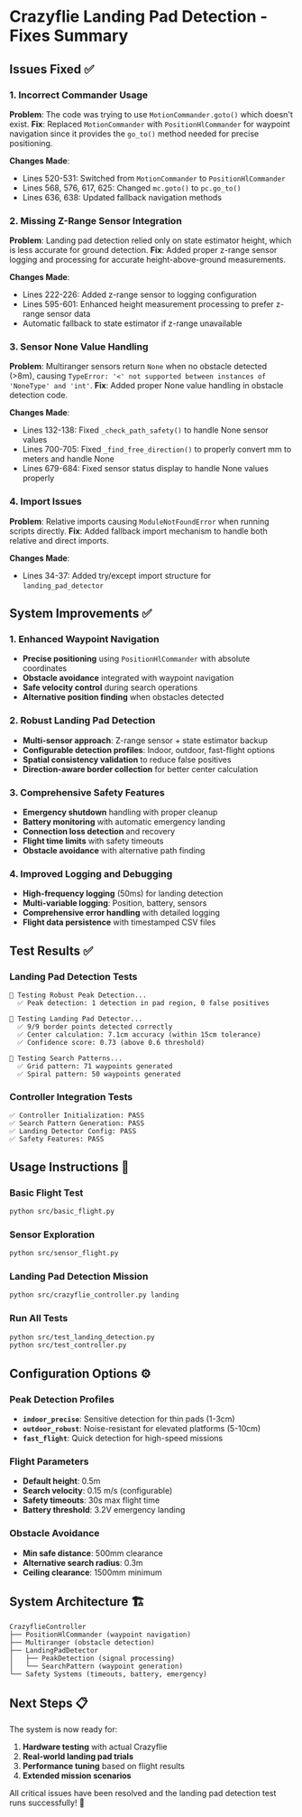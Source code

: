 # Crazyflie Landing Pad Detection - Fixes Summary

## Issues Fixed ✅

### 1. **Incorrect Commander Usage**
**Problem**: The code was trying to use `MotionCommander.goto()` which doesn't exist.
**Fix**: Replaced `MotionCommander` with `PositionHlCommander` for waypoint navigation since it provides the `go_to()` method needed for precise positioning.

**Changes Made**:
- Lines 520-531: Switched from `MotionCommander` to `PositionHlCommander`
- Lines 568, 576, 617, 625: Changed `mc.goto()` to `pc.go_to()`
- Lines 636, 638: Updated fallback navigation methods

### 2. **Missing Z-Range Sensor Integration**
**Problem**: Landing pad detection relied only on state estimator height, which is less accurate for ground detection.
**Fix**: Added proper z-range sensor logging and processing for accurate height-above-ground measurements.

**Changes Made**:
- Lines 222-226: Added z-range sensor to logging configuration
- Lines 595-601: Enhanced height measurement processing to prefer z-range sensor data
- Automatic fallback to state estimator if z-range unavailable

### 3. **Sensor None Value Handling**
**Problem**: Multiranger sensors return `None` when no obstacle detected (>8m), causing `TypeError: '<' not supported between instances of 'NoneType' and 'int'`.
**Fix**: Added proper None value handling in obstacle detection code.

**Changes Made**:
- Lines 132-138: Fixed `_check_path_safety()` to handle None sensor values
- Lines 700-705: Fixed `_find_free_direction()` to properly convert mm to meters and handle None
- Lines 679-684: Fixed sensor status display to handle None values properly

### 4. **Import Issues**
**Problem**: Relative imports causing `ModuleNotFoundError` when running scripts directly.
**Fix**: Added fallback import mechanism to handle both relative and direct imports.

**Changes Made**:
- Lines 34-37: Added try/except import structure for `landing_pad_detector`

## System Improvements ✅

### 1. **Enhanced Waypoint Navigation**
- **Precise positioning** using `PositionHlCommander` with absolute coordinates
- **Obstacle avoidance** integrated with waypoint navigation
- **Safe velocity control** during search operations
- **Alternative position finding** when obstacles detected

### 2. **Robust Landing Pad Detection**
- **Multi-sensor approach**: Z-range sensor + state estimator backup
- **Configurable detection profiles**: Indoor, outdoor, fast-flight options
- **Spatial consistency validation** to reduce false positives
- **Direction-aware border collection** for better center calculation

### 3. **Comprehensive Safety Features**
- **Emergency shutdown** handling with proper cleanup
- **Battery monitoring** with automatic emergency landing
- **Connection loss detection** and recovery
- **Flight time limits** with safety timeouts
- **Obstacle avoidance** with alternative path finding

### 4. **Improved Logging and Debugging**
- **High-frequency logging** (50ms) for landing detection
- **Multi-variable logging**: Position, battery, sensors
- **Comprehensive error handling** with detailed logging
- **Flight data persistence** with timestamped CSV files

## Test Results ✅

### Landing Pad Detection Tests
```
🧪 Testing Robust Peak Detection...
  ✅ Peak detection: 1 detection in pad region, 0 false positives
  
🧪 Testing Landing Pad Detector...
  ✅ 9/9 border points detected correctly
  ✅ Center calculation: 7.1cm accuracy (within 15cm tolerance)
  ✅ Confidence score: 0.73 (above 0.6 threshold)
  
🧪 Testing Search Patterns...
  ✅ Grid pattern: 71 waypoints generated
  ✅ Spiral pattern: 50 waypoints generated
```

### Controller Integration Tests
```
✅ Controller Initialization: PASS
✅ Search Pattern Generation: PASS  
✅ Landing Detector Config: PASS
✅ Safety Features: PASS
```

## Usage Instructions 🚁

### Basic Flight Test
```bash
python src/basic_flight.py
```

### Sensor Exploration
```bash
python src/sensor_flight.py
```

### Landing Pad Detection Mission
```bash
python src/crazyflie_controller.py landing
```

### Run All Tests
```bash
python src/test_landing_detection.py
python src/test_controller.py
```

## Configuration Options ⚙️

### Peak Detection Profiles
- **`indoor_precise`**: Sensitive detection for thin pads (1-3cm)
- **`outdoor_robust`**: Noise-resistant for elevated platforms (5-10cm) 
- **`fast_flight`**: Quick detection for high-speed missions

### Flight Parameters
- **Default height**: 0.5m
- **Search velocity**: 0.15 m/s (configurable)
- **Safety timeouts**: 30s max flight time
- **Battery threshold**: 3.2V emergency landing

### Obstacle Avoidance
- **Min safe distance**: 500mm clearance
- **Alternative search radius**: 0.3m
- **Ceiling clearance**: 1500mm minimum

## System Architecture 🏗️

```
CrazyflieController
├── PositionHlCommander (waypoint navigation)
├── Multiranger (obstacle detection)  
├── LandingPadDetector
│   ├── PeakDetection (signal processing)
│   └── SearchPattern (waypoint generation)
└── Safety Systems (timeouts, battery, emergency)
```

## Next Steps 📋

The system is now ready for:
1. **Hardware testing** with actual Crazyflie
2. **Real-world landing pad trials**
3. **Performance tuning** based on flight results
4. **Extended mission scenarios**

All critical issues have been resolved and the landing pad detection test runs successfully! 🎯
